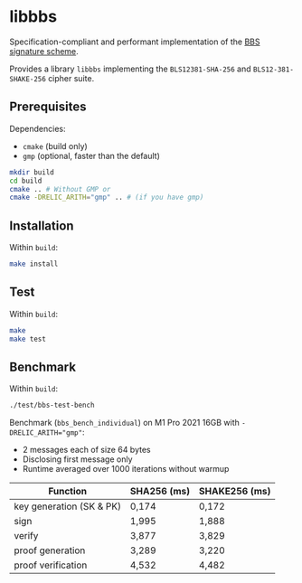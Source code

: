 # libbbs

Specification-compliant and performant implementation of the [BBS signature scheme](https://datatracker.ietf.org/doc/draft-irtf-cfrg-bbs-signatures/).

Provides a library `libbbs` implementing the `BLS12381-SHA-256` and `BLS12-381-SHAKE-256` cipher suite.

## Prerequisites

Dependencies:

- `cmake` (build only)
- `gmp` (optional, faster than the default)

```zsh
mkdir build
cd build
cmake .. # Without GMP or
cmake -DRELIC_ARITH="gmp" .. # (if you have gmp)
```

## Installation

Within `build`:

```zsh
make install
```

## Test

Within `build`:

```zsh
make
make test
```

## Benchmark

Within `build`:

```zsh
./test/bbs-test-bench
```

 

Benchmark (`bbs_bench_individual`) on M1 Pro 2021 16GB with `-DRELIC_ARITH="gmp"`:

- 2 messages each of size 64 bytes
- Disclosing first message only
- Runtime averaged over 1000 iterations without warmup

| Function                 | SHA256 (ms) | SHAKE256 (ms) |
| ------------------------ | ----------- | ------------- |
| key generation (SK & PK) | 0,174       | 0,172         |
| sign                     | 1,995       | 1,888         |
| verify                   | 3,877       | 3,829         |
| proof generation         | 3,289       | 3,220         |
| proof verification       | 4,532       | 4,482         |

